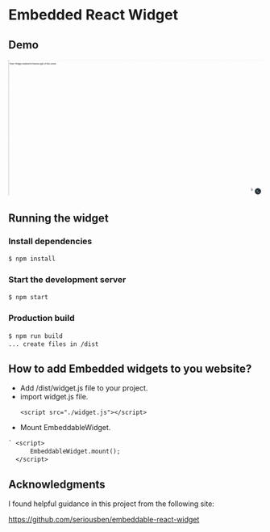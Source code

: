 <h1>Embedded React Widget</h1>

## Demo

<img width="600px" src="./demo.gif" />

## Running the widget

### Install dependencies

```sh
$ npm install
```

### Start the development server

```sh
$ npm start
```

### Production build
```
$ npm run build
... create files in /dist
```
## How to add Embedded widgets to you website?
- Add /dist/widget.js file to your project.
- import widget.js file.
  ```
  <script src="./widget.js"></script>
  ```
- Mount EmbeddableWidget.
```
` <script>
      EmbeddableWidget.mount();
  </script>
```
## Acknowledgments
I found helpful guidance in this project from the following site:

https://github.com/seriousben/embeddable-react-widget

